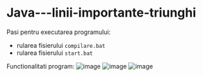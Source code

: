 # Java---linii-importante-triunghi

Pasi pentru executarea programului:

* rularea fisierului `compilare.bat`
* rularea fisierului `start.bat`

Functionalitati program:
![image](https://user-images.githubusercontent.com/100370121/163688996-d28d2200-5f95-4738-b54c-c550c2e783fd.png)
![image](https://user-images.githubusercontent.com/100370121/163689003-9703f6cd-31e1-403e-8904-38fc8c659d66.png)
![image](https://user-images.githubusercontent.com/100370121/163689012-66cc776e-c357-468c-a995-2cfa14f4cda6.png)

